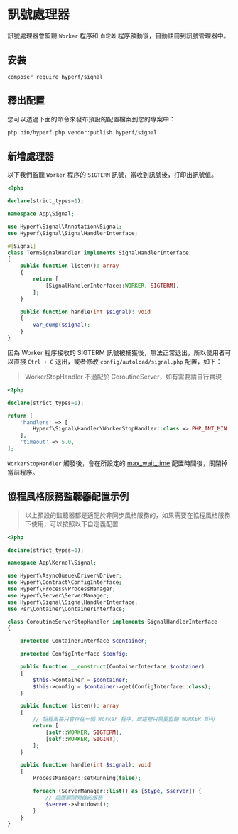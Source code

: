 # 訊號處理器

訊號處理器會監聽 `Worker` 程序和 `自定義` 程序啟動後，自動註冊到訊號管理器中。

## 安裝

```
composer require hyperf/signal
```

## 釋出配置

您可以透過下面的命令來發布預設的配置檔案到您的專案中：

```bash
php bin/hyperf.php vendor:publish hyperf/signal
```

## 新增處理器

以下我們監聽 `Worker` 程序的 `SIGTERM` 訊號，當收到訊號後，打印出訊號值。

```php
<?php

declare(strict_types=1);

namespace App\Signal;

use Hyperf\Signal\Annotation\Signal;
use Hyperf\Signal\SignalHandlerInterface;

#[Signal]
class TermSignalHandler implements SignalHandlerInterface
{
    public function listen(): array
    {
        return [
            [SignalHandlerInterface::WORKER, SIGTERM],
        ];
    }

    public function handle(int $signal): void
    {
        var_dump($signal);
    }
}

```

因為 Worker 程序接收的 SIGTERM 訊號被捕獲後，無法正常退出，所以使用者可以直接 `Ctrl + C` 退出，或者修改 `config/autoload/signal.php` 配置，如下：

> WorkerStopHandler 不適配於 CoroutineServer，如有需要請自行實現

```php
<?php

declare(strict_types=1);

return [
    'handlers' => [
        Hyperf\Signal\Handler\WorkerStopHandler::class => PHP_INT_MIN
    ],
    'timeout' => 5.0,
];
```

`WorkerStopHandler` 觸發後，會在所設定的 [max_wait_time](https://wiki.swoole.com/#/server/setting?id=max_wait_time) 配置時間後，關閉掉當前程序。

## 協程風格服務監聽器配置示例

> 以上預設的監聽器都是適配於非同步風格服務的，如果需要在協程風格服務下使用，可以按照以下自定義配置

```php
<?php

declare(strict_types=1);

namespace App\Kernel\Signal;

use Hyperf\AsyncQueue\Driver\Driver;
use Hyperf\Contract\ConfigInterface;
use Hyperf\Process\ProcessManager;
use Hyperf\Server\ServerManager;
use Hyperf\Signal\SignalHandlerInterface;
use Psr\Container\ContainerInterface;

class CoroutineServerStopHandler implements SignalHandlerInterface
{

    protected ContainerInterface $container;

    protected ConfigInterface $config;

    public function __construct(ContainerInterface $container)
    {
        $this->container = $container;
        $this->config = $container->get(ConfigInterface::class);
    }

    public function listen(): array
    {
        // 協程風格只會存在一個 Worker 程序，故這裡只需要監聽 WORKER 即可
        return [
            [self::WORKER, SIGTERM],
            [self::WORKER, SIGINT],
        ];
    }

    public function handle(int $signal): void
    {
        ProcessManager::setRunning(false);

        foreach (ServerManager::list() as [$type, $server]) {
            // 迴圈關閉開啟的服務
            $server->shutdown();
        }
    }
}

```
